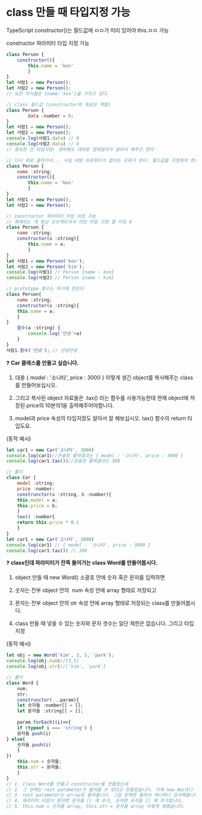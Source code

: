 # **class 만들 때 타입지정 가능**

TypeScript constructor()는 필드값에 ㅁㅁ가 미리 있어야 this.ㅁㅁ 가능

constructor 파라미터 타입 지정 가능

```jsx
class Person {
	constructor(){
		this.name = 'kon'
		}
}
let 사람1 = new Person();
let 사람2 = new Person();
// 모든 자식들은 {name:'kon'}을 가지고 있다.

// class 필드값 (constructor와 똑같은 역할)
class Person {
		data :number = 0;
}
let 사람1 = new Person();
let 사람2 = new Person();
console.log(사람1.data) // 0
console.log(사람2.data) // 0
// 중요한 건 타입지정~ 생략해도 대부분 컴파일러가 알아서 해주긴 한다

// 다시 위로 올라가서... 사실 네임 프로퍼티가 없다는 오류가 뜬다. 필드값을 지정줘야 한다.
class Person {
	name :string;
	constructor(){
		this.name = 'kon'
		}
}
let 사람1 = new Person();
let 사람2 = new Person();

// constructor 파라미터 타입 지정 가능
// 복제되는 게 항상 오브젝트라서 리턴 타입 지정 할 이유 X 
class Person {
	name :string;
	constructor(a :string){
		this.name = a;
		}
}
let 사람1 = new Person('kon');
let 사람2 = new Person('kim');
console.log(사람1) // Person {name : kon}
console.log(사람2) // Person {name : kim}

// prototype 함수는 여기에 만든다
class Person{
	name :string;
	constructor(a :string){
	this.name = a;
	}
}
	함수(a :string) {
		console.log('안녕'+a)
	}
}
사람1.함수('안녕'); // 안녕안녕
```

❓ **Car 클래스를 만들고 싶습니다.**

1. 대충 { model : '소나타', price : 3000 } 이렇게 생긴 object를 복사해주는 class를 만들어보십시오.

2. 그리고 복사된 object 자료들은 .tax() 라는 함수를 사용가능한데 현재 object에 저장된 price의 10분의1을 출력해주어야합니다.

3. model과 price 속성의 타입지정도 알아서 잘 해보십시오. tax() 함수의 return 타입도요.

(동작 예시)

```jsx
let car1 = new Car('소나타', 3000)
console.log(car1)//콘솔창 출력결과는 { model : '소나타', price : 3000 }
console.log(car1.tax())//콘솔창 출력결과는 300
```

```jsx
// 풀이
class Car {
	model :string;
	price :number;
	construnctor(a :string, b :number){
	this.model = a;
	this.price = b;
	}
	tax() :number{
	return this.price * 0.1
	}
}
let car1 = new Car('소나타', 3000)
console.log(car1) // { model : '소나타', price : 3000 }
console.log(car1.tax()) // 300
```

❓ **class인데 파라미터가 잔뜩 들어가는 class Word를 만들어봅시다.**

1. object 만들 때 new Word() 소괄호 안에 숫자 혹은 문자를 입력하면

2. 숫자는 전부 object 안의  num 속성 안에 array 형태로 저장되고

3. 문자는 전부 object 안의 str 속성 안에 array 형태로 저장되는 class를 만들어봅시다.

4. class 만들 때 넣을 수 있는 숫자와 문자 갯수는 일단 제한은 없습니다. 그리고 타입 지정

(동작 예시)
```jsx
let obj = new Word('kim', 3, 5, 'park');
console.log(obj.num)//[3,5]
console.log(obj.str)//['kim', 'park']
```
```jsx
// 풀이
class Word {
	num;
	str;
	construnctor(...param){
	let 숫자들 :number[] = [];
	let 문자들 :string[] = [];
	
	param.forEach((i)=>{
	if (typeof i === 'string') {
	문자들.push(i)
} else{
	숫자들.push(i)
	}
})
	this.num = 숫자들;
	this.str = 문자들;
	}
}
// 1. class Word를 만들고 constructor를 만들었는데 
// 2. 그 안에는 rest parameter가 들어올 수 있다고 만들었습니다. 이제 new Word() 할 때 파라미터 개많이 입력가능
// 3. rest parameter는 array로 들어옵니다. 그걸 반복문 돌려서 하나하나 검사해봅니다.
// 4. 파라미터 타입이 문자면 문자들 [] 에 추가, 숫자면 숫자들 [] 에 추가합니다.
// 5. this.num = 숫자들 array, this.str = 문자들 array 이렇게 해줬습니다.
```
